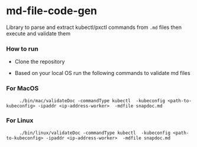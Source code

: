 # md-file-code-gen
Library to parse and extract kubectl/pxctl commands from `.md` files then execute and validate them

### How to run
* Clone the repository

* Based on your local OS run the following commands to validate md files

### For MacOS
```
     ./bin/mac/validateDoc -commandType kubectl  -kubeconfig <path-to-kubeconfig> -ipaddr <ip-address-worker>  -mdfile snapdoc.md 
```

### For Linux
```
     ./bin/linux/validateDoc -commandType kubectl  -kubeconfig <path-to-kubeconfig> -ipaddr <ip-address-worker>  -mdfile snapdoc.md 
```